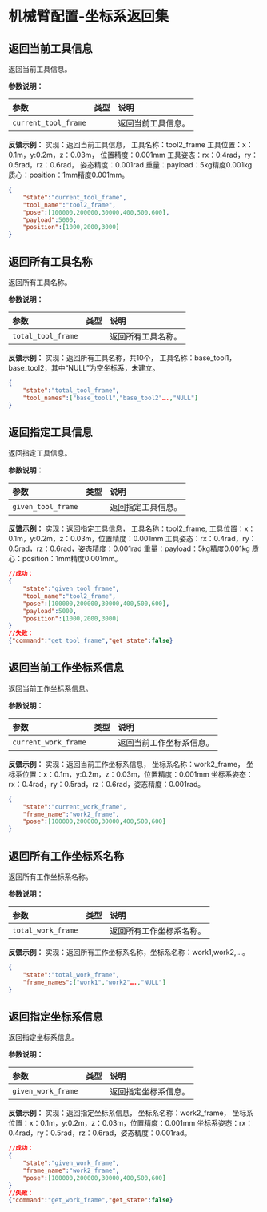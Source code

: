 # 机械臂配置-坐标系返回集

## 返回当前工具信息

返回当前工具信息。

**参数说明：**

| 参数                 | 类型 | 说明               |
| :------------------- | :--- | :----------------- |
| `current_tool_frame` |      | 返回当前工具信息。 |

**反馈示例：**
实现：返回当前工具信息，
工具名称：tool2_frame
工具位置：x：0.1m，y:0.2m，z：0.03m，
位置精度：0.001mm
工具姿态：rx：0.4rad，ry：0.5rad，rz：0.6rad，
姿态精度：0.001rad
重量：payload：5kg精度0.001kg
质心：position：1mm精度0.001mm。

```json
{
    "state":"current_tool_frame",
    "tool_name":"tool2_frame",
	"pose":[100000,200000,30000,400,500,600],
    "payload":5000,
	"position":[1000,2000,3000]
}
```

## 返回所有工具名称

返回所有工具名称。

**参数说明：**

| 参数               | 类型 | 说明               |
| :----------------- | :--- | :----------------- |
| `total_tool_frame` |      | 返回所有工具名称。 |

**反馈示例：**
实现：返回所有工具名称，共10个，
工具名称：base_tool1，
base_tool2，其中“NULL”为空坐标系，未建立。

```json
{
    "state":"total_tool_frame",
    "tool_names":["base_tool1","base_tool2"….,"NULL"]
}
```

## 返回指定工具信息

返回指定工具信息。

**参数说明：**

| 参数               | 类型 | 说明               |
| :----------------- | :--- | :----------------- |
| `given_tool_frame` |      | 返回指定工具信息。 |

**反馈示例：**
实现：返回指定工具信息，
工具名称：tool2_frame,
工具位置：x：0.1m，y:0.2m，z：0.03m，位置精度：0.001mm
工具姿态：rx：0.4rad，ry：0.5rad，rz：0.6rad，姿态精度：0.001rad
重量：payload：5kg精度0.001kg
质心：position：1mm精度0.001mm。

```json
//成功：
{
    "state":"given_tool_frame",
    "tool_name":"tool2_frame",
    "pose":[100000,200000,30000,400,500,600],
    "payload":5000,
    "position":[1000,2000,3000]
}
//失败：
{"command":"get_tool_frame","get_state":false}
```

## 返回当前工作坐标系信息

返回当前工作坐标系信息。

**参数说明：**

| 参数                 | 类型 | 说明                     |
| :------------------- | :--- | :----------------------- |
| `current_work_frame` |      | 返回当前工作坐标系信息。 |

**反馈示例：**
实现：返回当前工作坐标系信息，
坐标系名称：work2_frame，
坐标系位置：x：0.1m，y:0.2m，z：0.03m，位置精度：0.001mm
坐标系姿态：rx：0.4rad，ry：0.5rad，rz：0.6rad，姿态精度：0.001rad。

```json
{
    "state":"current_work_frame",
    "frame_name":"work2_frame",
    "pose":[100000,200000,30000,400,500,600]
}
```

## 返回所有工作坐标系名称

返回所有工作坐标系名称。

**参数说明：**

| 参数               | 类型 | 说明                     |
| :----------------- | :--- | :----------------------- |
| `total_work_frame` |      | 返回所有工作坐标系名称。 |

**反馈示例：**
实现：返回所有工作坐标系名称，坐标系名称：work1,work2,…。

```json
{
    "state":"total_work_frame",
    "frame_names":["work1","work2"….,"NULL"]
}
```

## 返回指定坐标系信息

返回指定坐标系信息。

**参数说明：**

| 参数               | 类型 | 说明                 |
| :----------------- | :--- | :------------------- |
| `given_work_frame` |      | 返回指定坐标系信息。 |

**反馈示例：**
实现：返回指定坐标系信息，
坐标系名称：work2_frame，
坐标系位置：x：0.1m，y:0.2m，z：0.03m，位置精度：0.001mm
坐标系姿态：rx：0.4rad，ry：0.5rad，rz：0.6rad，姿态精度：0.001rad。

```json
//成功：
{
    "state":"given_work_frame",
    "frame_name":"work2_frame",
    "pose":[100000,200000,30000,400,500,600]
}
//失败：
{"command":"get_work_frame","get_state":false}
```

